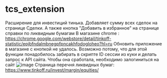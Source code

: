 # tcs_extension
Расширение для инвестиций тинька. Добавляет сумму всех сделок на странице Сделки. А также кнопка "Добавить в избранное" на странице справки по ликвидным бумагам
В магазине chrome : https://chrome.google.com/webstore/detail/tinkoff-statistic/epjbfndalmbnegpfpncakhfodogloheo?hl=ru 
Обновить приложение в магазине с кнопкой не удалось. Возможно потому, что для этой функции понадобилось забирать в скрипте ID сессии из куки и делать запрос к API сайта. Чтобы она сработала, необходимо залогиниться на сайт
![image](https://user-images.githubusercontent.com/3456280/117287455-08615280-ae73-11eb-9a4b-33fc2abd0c1b.png)
Страница перечня ликвидных бумаг: https://www.tinkoff.ru/invest/margin/equities/

